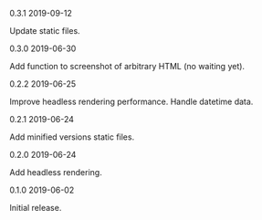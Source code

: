 0.3.1 2019-09-12

Update static files.

0.3.0 2019-06-30

Add function to screenshot of arbitrary HTML (no waiting yet).

0.2.2 2019-06-25

Improve headless rendering performance.
Handle datetime data.

0.2.1 2019-06-24

Add minified versions static files.

0.2.0 2019-06-24

Add headless rendering.

0.1.0 2019-06-02

Initial release.